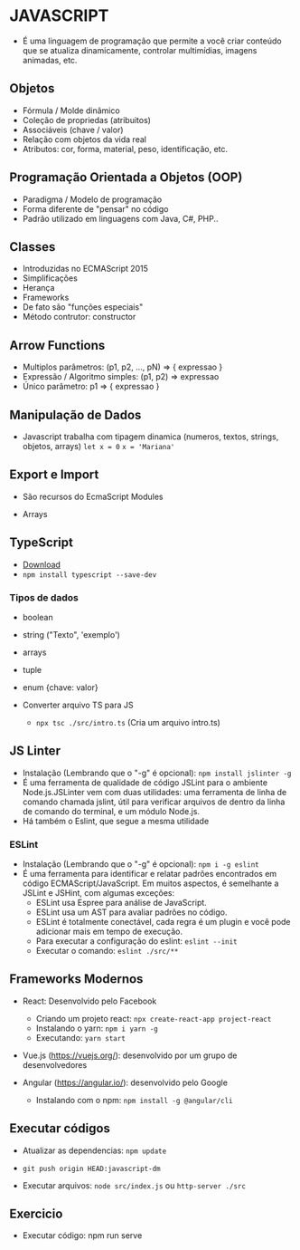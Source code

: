 # JAVASCRIPT
- É uma linguagem de programação que permite a você criar conteúdo que se atualiza dinamicamente, controlar multimídias, imagens animadas, etc.

## Objetos
- Fórmula / Molde dinâmico
- Coleção de propriedas (atribuitos)
- Associáveis (chave / valor)
- Relação com objetos da vida real
- Atributos: cor, forma, material, peso, identificação, etc.

## Programação Orientada a Objetos (OOP)
- Paradigma / Modelo de programação
- Forma diferente de "pensar" no código
- Padrão utilizado em linguagens com Java, C#, PHP..

## Classes
- Introduzidas no ECMAScript 2015
- Simplificações
- Herança
- Frameworks
- De fato são "funções especiais"
- Método contrutor: constructor

## Arrow Functions
- Multiplos parâmetros: (p1, p2, ..., pN) => { expressao }
- Expressão / Algoritmo simples: (p1, p2) => expressao
- Único parâmetro: p1 => { expressao }
  
## Manipulação de Dados
- Javascript trabalha com tipagem dinamica (numeros, textos, strings, objetos, arrays)
  `let x = 0`
  `x = 'Mariana'`

## Export e Import
- São recursos do EcmaScript Modules

- Arrays

## TypeScript
- [Download](https://www.typescriptlang.org/)
- `npm install typescript --save-dev`

### Tipos de dados
- boolean
- string ("Texto", 'exemplo')
- arrays
- tuple
- enum {chave: valor}

- Converter arquivo TS para JS
  - `npx tsc ./src/intro.ts` (Cria um arquivo intro.ts)

## JS Linter
 - Instalação (Lembrando que o "-g" é opcional): `npm install jslinter -g`
 - É uma ferramenta de qualidade de código JSLint para o ambiente Node.js.JSLinter vem com duas utilidades: uma ferramenta de linha de comando chamada jslint, útil para verificar arquivos de dentro da linha de comando do terminal, e um módulo Node.js.
 - Há também o Eslint, que segue a mesma utilidade

### ESLint
- Instalação (Lembrando que o "-g" é opcional): `npm i -g eslint`
- É uma ferramenta para identificar e relatar padrões encontrados em código ECMAScript/JavaScript. Em muitos aspectos, é semelhante a JSLint e JSHint, com algumas exceções:
  - ESLint usa Espree para análise de JavaScript.
  - ESLint usa um AST para avaliar padrões no código.
  - ESLint é totalmente conectável, cada regra é um plugin e você pode adicionar mais em tempo de execução.
  - Para executar a configuração do eslint: `eslint --init`
  - Executar o comando: `eslint ./src/**`

## Frameworks Modernos
- React: Desenvolvido pelo Facebook
  - Criando um projeto react: `npx create-react-app project-react`
  - Instalando o yarn: `npm i yarn -g`
  - Executando: `yarn start`

- Vue.js (https://vuejs.org/): desenvolvido por um grupo de desenvolvedores
  
- Angular (https://angular.io/): desenvolvido pelo Google
  - Instalando com o npm: `npm install -g @angular/cli`

## Executar códigos
- Atualizar as dependencias: `npm update`
  
- `git push origin HEAD:javascript-dm`

- Executar arquivos: `node src/index.js` ou `http-server ./src`

## Exercicio
- Executar código: npm run serve